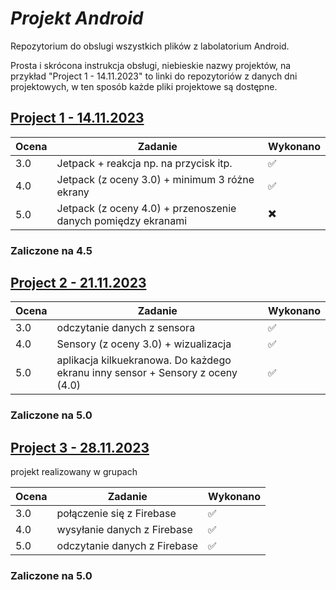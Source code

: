 # *Projekt Android*

Repozytorium do obslugi wszystkich plików z labolatorium Android.

Prosta i skrócona instrukcja obsługi, niebieskie nazwy projektów, na przykład "Project 1 - 14.11.2023" to linki do repozytoriów z danych dni projektowych, w ten sposób każde pliki projektowe są dostępne.

## [Project 1 - 14.11.2023](https://github.com/Tuni0/Laboratorium1-Android)
|Ocena|Zadanie|Wykonano|
|---|---|---|
|3.0|Jetpack + reakcja np. na przycisk itp.|✅|
|4.0|Jetpack (z oceny 3.0) + minimum 3 różne ekrany|✅|
|5.0|Jetpack (z oceny 4.0) + przenoszenie danych pomiędzy ekranami|✖️|

### Zaliczone na 4.5

## [Project 2 - 21.11.2023](https://github.com/Tuni0/Laboratorium2-Android)
|Ocena|Zadanie|Wykonano|
|---|---|---|
|3.0|odczytanie danych z sensora|✅|
|4.0|Sensory (z oceny 3.0) + wizualizacja|✅|
|5.0|aplikacja kilkuekranowa. Do każdego ekranu inny sensor + Sensory z oceny (4.0)|✅|

### Zaliczone na 5.0

## [Project 3 - 28.11.2023](https://github.com/Tuni0/Laboratorium3-Android)
projekt realizowany w grupach

|Ocena|Zadanie|Wykonano|
|---|---|---|
|3.0|połączenie się z Firebase|✅|
|4.0|wysyłanie danych z Firebase|✅|
|5.0|odczytanie danych z Firebase|✅|

### Zaliczone na 5.0
